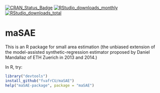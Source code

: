 [![CRAN_Status_Badge](https://www.r-pkg.org/badges/version/maSAE)](https://cran.r-project.org/package=maSAE)
[![RStudio_downloads_monthly](https://cranlogs.r-pkg.org/badges/maSAE)](https://cran.r-project.org/package=index.html)
[![RStudio_downloads_total](https://cranlogs.r-pkg.org/badges/grand-total/maSAE)](https://cran.r-project.org/package=index.html)

# maSAE
This is an R package for small area estimation (the unbiased extension of the
model-assisted synthetic-regression estimator proposed by Daniel Mandallaz of
ETH Zuerich in 2013 and 2014.)

In R, try:

```R
library("devtools")
install_github("fvafrCU/maSAE")
help("maSAE-package", package = "maSAE")
```
